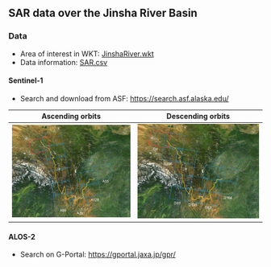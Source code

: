 ## SAR data over the Jinsha River Basin

### Data

+ Area of interest in WKT: [JinshaRiver.wkt](JinshaRiver.wkt)
+ Data information: [SAR.csv](SAR.csv)

#### Sentinel-1

+ Search and download from ASF: https://search.asf.alaska.edu/

| Ascending orbits    | Descending orbits   |
| ------------------- | ------------------- |
| ![cat](loc_S1A.jpg) | ![dog](loc_S1D.jpg) |

#### ALOS-2

+ Search on G-Portal: https://gportal.jaxa.jp/gpr/

